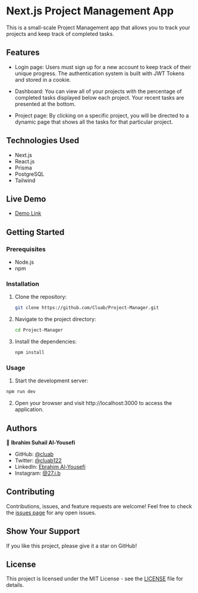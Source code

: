 # Next.js Project Management App

This is a small-scale Project Management app that allows you to track your projects and keep track of completed tasks.

## Features

- Login page: Users must sign up for a new account to keep track of their unique progress. The authentication system is built with JWT Tokens and stored in a cookie.

- Dashboard: You can view all of your projects with the percentage of completed tasks displayed below each project. Your recent tasks are presented at the bottom.

- Project page: By clicking on a specific project, you will be directed to a dynamic page that shows all the tasks for that particular project.

## Technologies Used

- Next.js
- React.js
- Prisma
- PostgreSQL
- Tailwind

## Live Demo

- [Demo Link](https://project-manager-mezn.vercel.app/home)

## Getting Started

### Prerequisites

- Node.js
- npm

### Installation

1. Clone the repository:

   ```bash
   git clone https://github.com/Cluab/Project-Manager.git
   ```

2. Navigate to the project directory:

   ```bash
   cd Project-Manager
   ```

3. Install the dependencies:

    ```bash
    npm install
    ```

### Usage

1. Start the development server:

  ```bash
  npm run dev
  ```

2. Open your browser and visit http://localhost:3000 to access the application.

## Authors

👤 **Ibrahim Suhail Al-Yousefi**

- GitHub: [@cluab](https://github.com/Cluab)
- Twitter: [@cluab122](https://twitter.com/cluab122)
- LinkedIn: [Ebrahim Al-Yousefi](https://www.linkedin.com/in/ebrahim-alyousefi/)
- Instagram: [@27.i.b](https://www.instagram.com/27.i.b/)

## Contributing

Contributions, issues, and feature requests are welcome! Feel free to check the [issues page](https://github.com/Cluab/Project-Manager/issues) for any open issues.

## Show Your Support

If you like this project, please give it a star on GitHub!

## License

This project is licensed under the MIT License - see the [LICENSE](./LICENSE) file for details.
